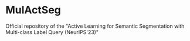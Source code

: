 # MulActSeg
Official repository of the "Active Learning for Semantic Segmentation with Multi-class Label Query (NeurIPS'23)"
